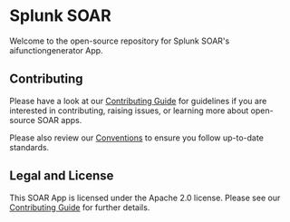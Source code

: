 # Splunk SOAR

Welcome to the open-source repository for Splunk SOAR's aifunctiongenerator App.

## Contributing

Please have a look at our [Contributing Guide](https://github.com/Splunk-SOAR-Apps/.github/blob/main/.github/CONTRIBUTING.md) for guidelines if you are interested in contributing, raising issues, or learning more about open-source SOAR apps.

Please also review our [Conventions](https://github.com/Splunk-SOAR-Apps/.github/blob/main/.github/CONTRIBUTING.md) to ensure you follow up-to-date standards.

## Legal and License

This SOAR App is licensed under the Apache 2.0 license. Please see our [Contributing Guide](https://github.com/Splunk-SOAR-Apps/.github/blob/main/.github/CONTRIBUTING.md#legal-notice) for further details.
